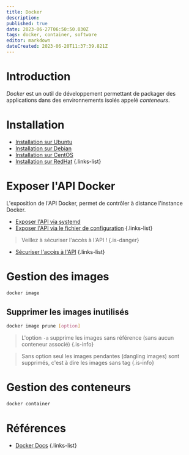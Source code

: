 ```yaml
---
title: Docker
description: 
published: true
date: 2023-06-27T06:50:50.030Z
tags: docker, container, software
editor: markdown
dateCreated: 2023-06-20T11:37:39.821Z
---
```


# Introduction
*Docker* est un outil de développement permettant de packager des applications dans des environnements isolés appelé *conteneurs*.

# Installation
- [Installation sur Ubuntu](https://docs.docker.com/engine/install/ubuntu/)
- [Installation sur Debian](https://docs.docker.com/engine/install/debian/)
- [Installation sur CentOS](https://docs.docker.com/engine/install/centos/)
- [Installation sur RedHat](https://docs.docker.com/engine/install/rhel/)
{.links-list}

# Exposer l'API Docker
L'exposition de l'API Docker, permet de contrôler à distance l'instance Docker.

- [Exposer l'API via systemd](/docker/api/expose-api-systemd)
- [Exposer l'API via le fichier de configuration](/docker/api/expose-api-config-file)
{.links-list}
> Veillez à sécuriser l'accès à l'API !
{.is-danger}
- [Sécuriser l'accès à l'API](/docker/api/secure-access)
{.links-list}

# Gestion des images
```bash
docker image
```

## Supprimer les images inutilisés
```bash
docker image prune [option]
```
> L'option `-a` supprime les images sans référence (sans aucun conteneur associé)
{.is-info}

> Sans option seul les images pendantes (dangling images) sont supprimés, c'est à dire les images sans tag
{.is-info}

# Gestion des conteneurs
```bash
docker container
```

# Références
- [Docker Docs](https://docs.docker.com/)
{.links-list}